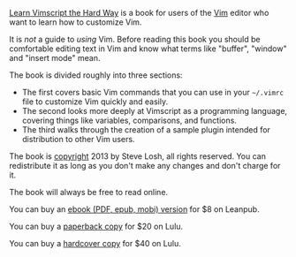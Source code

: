 [Learn Vimscript the Hard Way][book] is a book for users of the [Vim][] editor
who want to learn how to customize Vim.

It is *not* a guide to *using* Vim.  Before reading this book you should be
comfortable editing text in Vim and know what terms like "buffer", "window" and
"insert mode" mean.

The book is divided roughly into three sections:

* The first covers basic Vim commands that you can use in your `~/.vimrc` file
  to customize Vim quickly and easily.
* The second looks more deeply at Vimscript as a programming language, covering
  things like variables, comparisons, and functions.
* The third walks through the creation of a sample plugin intended for
  distribution to other Vim users.

The book is [copyright][license] 2013 by Steve Losh, all rights reserved.  You
can redistribute it as long as you don't make any changes and don't charge for
it.

The book will always be free to read online.

You can buy an [ebook (PDF, epub, mobi) version][leanpub] for $8 on Leanpub.

You can buy a [paperback copy][paper] for $20 on Lulu.

You can buy a [hardcover copy][hard] for $40 on Lulu.

[leanpub]: http://leanpub.org/learnvimscriptthehardway
[paper]: http://bit.ly/lvsthw-paperback
[hard]: http://bit.ly/lvsthw-hardcover
[book]: http://learnvimscriptthehardway.stevelosh.com/
[Vim]: http://www.vim.org/
[hg]: http://bitbucket.org/sjl/learnvimscriptthehardway/
[git]: http://github.com/sjl/learnvimscriptthehardway/
[license]: http://learnvimscriptthehardway.stevelosh.com/license.html
